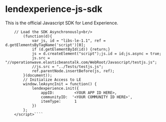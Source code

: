lendexperience-js-sdk
=====================

This is the official Javascript SDK for Lend Experience.

````<script type="text/javascript"><br/>
  	// Load the SDK Asynchronously<br/>
		(function(d){
			var js, id = "libs-le-1.1", ref = d.getElementsByTagName('script')[0];
			if (d.getElementById(id)) {return;}
			js = d.createElement("script");js.id = id;js.async = true;
		    js.src = "//operationwave.elasticbeanstalk.com/WebRoot/Javascript/testjs.js";
			//js.src = "../Tests/testjs.js";
		    ref.parentNode.insertBefore(js, ref);
		}(document));
		// Initialize Access to LE
		window.leAsyncInit = function() {
			lendexperience.init({
				appID:         <YOUR APP ID HERE>,
				communityID:  '<YOUR COMMUNITY ID HERE>',
				itemType:      1
			})
		};
	</script>````
